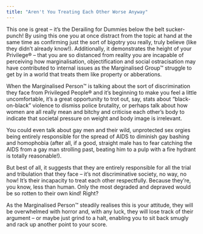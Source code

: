 ```yaml
---
title: "Aren't You Treating Each Other Worse Anyway"
---
```


This one is great – it’s the Derailing for Dummies below the belt sucker-punch! By using this one you at once distract from the topic at hand at the same time as confirming just the sort of bigotry you really, truly believe (like they didn’t already know!). Additionally, it demonstrates the height of your Privilege® – that you are so distanced from reality you are incapable of perceiving how marginalisation, objectification and social ostracisation may have contributed to internal issues as the Marginalised Group™ struggle to get by in a world that treats them like property or abberations.

When the Marginalised Person™ is talking about the sort of discrimination they face from Privileged People® and it’s beginning to make you feel a little uncomfortable, it’s a great opportunity to trot out, say, stats about “black-on-black” violence to dismiss police brutality, or perhaps talk about how women are all really mean and bitchy and criticise each other’s body to indicate that societal pressure on weight and body image is irrelevant.

You could even talk about gay men and their wild, unprotected sex orgies being entirely responsible for the spread of AIDS to diminish gay bashing and homophobia (after all, if a good, straight male has to fear catching the AIDS from a gay man strolling past, beating him to a pulp with a fire hydrant is totally reasonable!).

But best of all, it suggests that they are entirely responsible for all the trial and tribulation that they face – it’s not discriminative society, no way, no how! It’s their incapacity to treat each other respectfully. Because they’re, you know, less than human. Only the most degraded and depraved would be so rotten to their own kind! Right?

As the Marginalised Person™ steadily realises this is your attitude, they will be overwhelmed with horror and, with any luck, they will lose track of their argument – or maybe just grind to a halt, enabling you to sit back smugly and rack up another point to your score.
